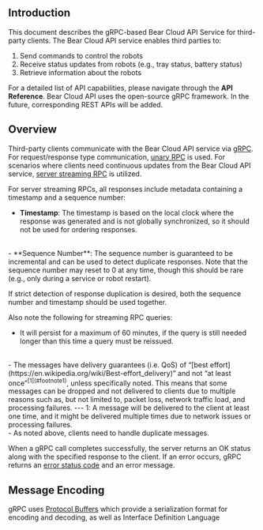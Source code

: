 ## Introduction

This document describes the gRPC-based Bear Cloud API Service for third-party clients. The Bear Cloud API service enables third parties to:

1. Send commands to control the robots
2. Receive status updates from robots (e.g., tray status, battery status)
3. Retrieve information about the robots

For a detailed list of API capabilities, please navigate through the **API Reference**. Bear Cloud API uses the open-source gRPC framework. In the future, corresponding REST APIs will be added.

## Overview

Third-party clients communicate with the Bear Cloud API service via [gRPC](https://grpc.io/docs/what-is-grpc/introduction). For request/response type communication, [unary RPC](https://grpc.io/docs/what-is-grpc/core-concepts/#unary-rpc) is used. For scenarios where clients need continuous updates from the Bear Cloud API service, [server streaming RPC](https://grpc.io/docs/what-is-grpc/core-concepts/#server-streaming-rpc) is utilized.

For server streaming RPCs, all responses include metadata containing a timestamp and a sequence number:
<br>
- **Timestamp**: The timestamp is based on the local clock where the response was generated and is not globally synchronized, so it should not be used for ordering responses.
<br>
- **Sequence Number**: The sequence number is guaranteed to be incremental and can be used to detect duplicate responses. Note that the sequence number may reset to 0 at any time, though this should be rare (e.g., only during a service or robot restart).

If strict detection of response duplication is desired, both the sequence number and timestamp should be used together. 

Also note the following for streaming RPC queries:
<br>
- It will persist for a maximum of 60 minutes, if the query is still needed longer than this time a query must be reissued.
<br>
- The messages have delivery guarantees (i.e. QoS) of “[best effort](https://en.wikipedia.org/wiki/Best-effort_delivery)” and not “at least once”<sup>[1](#footnote1)</sup>, unless specifically noted. This means that some messages can be dropped and not delivered to clients due to multiple reasons such as, but not limited to, packet loss, network traffic load, and processing failures.
---
<a name="footnote1">1</a>: A message will be delivered to the client at least one time, and it might be delivered multiple times due to network issues or processing failures.
<br>
- As noted above, clients need to handle duplicate messages.

When a gRPC call completes successfully, the server returns an OK status along with the specified response to the client. If an error occurs, gRPC returns an [error status code](https://grpc.io/docs/guides/error/#error-status-codes) and an error message.

## Message Encoding
 gRPC uses [Protocol Buffers](https://protobuf.dev/) which provide a serialization format for encoding and decoding, as 
 well as Interface  Definition  Language

